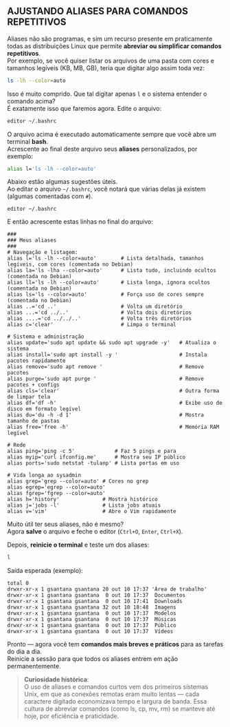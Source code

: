 ## AJUSTANDO ALIASES PARA COMANDOS REPETITIVOS
Aliases não são programas, e sim um recurso presente em praticamente todas as distribuições Linux que permite **abreviar ou simplificar comandos repetitivos**.  
Por exemplo, se você quiser listar os arquivos de uma pasta com cores e tamanhos legíveis (KB, MB, GB), teria que digitar algo assim toda vez:
```bash
ls -lh --color=auto
```

Isso é muito comprido. Que tal digitar apenas `l` e o sistema entender o comando acima?  
É exatamente isso que faremos agora. Edite o arquivo:
```bash
editor ~/.bashrc
```

O arquivo acima é executado automaticamente sempre que você abre um terminal **bash**.  
Acrescente ao final deste arquivo seus **aliases** personalizados, por exemplo:
```bash
alias l='ls -lh --color=auto'
```

Abaixo estão algumas sugestões úteis.  
Ao editar o arquivo `~/.bashrc`, você notará que várias delas já existem (algumas comentadas com `#`).
```
editor ~/.bashrc
```
E então acrescente estas linhas no final do arquivo:  
```
###
### Meus aliases
### 
# Navegação e listagem:
alias l='ls -lh --color=auto'        # Lista detalhada, tamanhos legíveis, com cores (comentada no Debian)
alias la='ls -lha --color=auto'      # Lista tudo, incluindo ocultos (comentada no Debian)
alias ll='ls -lh --color=auto'       # Lista longa, ignora ocultos (comentada no Debian)
alias ls='ls --color=auto'           # Força uso de cores sempre (comentada no Debian)
alias ..='cd ..'                     # Volta um diretório
alias ...='cd ../..'                 # Volta dois diretórios
alias ....='cd ../../..'             # Volta três diretórios
alias c='clear'                      # Limpa o terminal

# Sistema e administração
alias update='sudo apt update && sudo apt upgrade -y'   # Atualiza o sistema
alias install='sudo apt install -y '                    # Instala pacotes rapidamente
alias remove='sudo apt remove '                         # Remove pacotes
alias purge='sudo apt purge '                           # Remove pacotes + configs
alias cls='clear'                                       # Outra forma de limpar tela
alias df='df -h'                                        # Exibe uso de disco em formato legível
alias du='du -h -d 1'                                   # Mostra tamanho de pastas
alias free='free -h'                                    # Memória RAM legível

# Rede
alias ping='ping -c 5'             # Faz 5 pings e para
alias myip='curl ifconfig.me'      # Mostra seu IP público
alias ports='sudo netstat -tulanp' # Lista portas em uso

# Vida longa ao sysadmin
alias grep='grep --color=auto' # Cores no grep
alias egrep='egrep --color=auto'
alias fgrep='fgrep --color=auto'
alias h='history'              # Mostra histórico
alias j='jobs -l'              # Lista jobs atuais
alias v='vim'                  # Abre o Vim rapidamente
```

Muito útil ter seus aliases, não é mesmo?  
Agora **salve** o arquivo e feche o editor (`Ctrl+O`, `Enter`, `Ctrl+X`).  

Depois, **reinicie o terminal** e teste um dos aliases:
```bash
l
```

Saída esperada (exemplo):
```
total 0
drwxr-xr-x 1 gsantana gsantana 20 out 10 17:37 'Área de trabalho'
drwxr-xr-x 1 gsantana gsantana  0 out 10 17:37  Documentos
drwxr-xr-x 1 gsantana gsantana  0 out 10 17:41  Downloads
drwxr-xr-x 1 gsantana gsantana 32 out 10 18:48  Imagens
drwxr-xr-x 1 gsantana gsantana  0 out 10 17:37  Modelos
drwxr-xr-x 1 gsantana gsantana  0 out 10 17:37  Músicas
drwxr-xr-x 1 gsantana gsantana  0 out 10 17:37  Público
drwxr-xr-x 1 gsantana gsantana  0 out 10 17:37  Vídeos
```

Pronto — agora você tem **comandos mais breves e práticos** para as tarefas do dia a dia.  
Reinicie a sessão para que todos os aliases entrem em ação permanentemente.

> **Curiosidade histórica**:  
> O uso de aliases e comandos curtos vem dos primeiros sistemas Unix, em que as conexões remotas eram muito lentas — cada caractere digitado economizava tempo e largura de banda. Essa cultura de abreviar comandos (como ls, cp, mv, rm) se manteve até hoje, por eficiência e praticidade.
